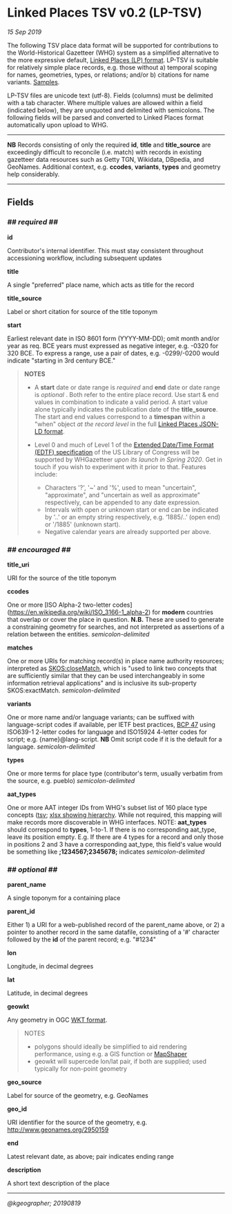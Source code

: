 # Linked Places TSV v0.2 (LP-TSV)

_15 Sep 2019_

The following TSV place data format will be supported for contributions to the World-Historical Gazetteer (WHG) system as a simplified alternative to the more expressive default, [Linked Places (LP) format](README.md). LP-TSV is suitable for relatively simple place records, e.g. those without a) temporal scoping for names, geometries, types, or relations; and/or b) citations for name variants. [Samples](tsv_examples_0.2.md).

LP-TSV files are unicode text (utf-8). Fields (columns) must be delimited with a tab character. Where multiple values are allowed within a field (indicated below), they are unquoted and delimited with semicolons. The following fields will be parsed and converted to Linked Places format automatically upon upload to WHG.

-----
**NB** Records consisting of only the required __id__, __title__ and __title_source__ are exceedingly difficult to reconcile (i.e. match) with records in existing gazetteer data resources such as Getty TGN, Wikidata, DBpedia, and GeoNames. Additional context, e.g. **ccodes**, **variants**,  **types** and geometry help considerably.

-----

## Fields

### _## required ##_
**id**

Contributor's internal identifier. This must stay consistent throughout accessioning workflow, including subsequent updates

**title**

A single "preferred" place name, which acts as title for the record

**title\_source**

Label or short citation for source of the title toponym

**start**

Earliest relevant date in ISO 8601 form (YYYY-MM-DD); omit month and/or year as req. BCE years must expressed as negative integer, e.g. -0320 for 320 BCE. To express a range, use a pair of dates, e.g. -0299/-0200 would indicate "starting in 3rd century BCE."


>**NOTES**
>
>- A **start** date or date range is _required_ and **end** date or date range is _optional_ . Both refer to the entire place record. Use start & end values in combination to indicate a valid period. A start value alone typically indicates the publication date of the **title_source**. The start and end values correspond to a **timespan** within a "when" object _at the record level_ in the full [Linked Places JSON-LD format](https://github.com/LinkedPasts/linked-places).
>
>- Level 0 and much of Level 1 of the [Extended Date/Time Format (EDTF) specification](https://www.loc.gov/standards/datetime/edtf.html) of the US Library of Congress will be supported by WHGazetteer _upon its launch in Spring 2020_. Get in touch if you wish to experiment with it prior to that. Features include:
>    - Characters '?', '~' and '%', used to mean "uncertain", "approximate", and "uncertain as well as approximate" respectively, can be appended to any date expression.
>    - Intervals with open or unknown start or end can be indicated by '..' or an empty string respectively, e.g. ‘1885/..’ (open end) or '/1885' (unknown start).
>    - Negative calendar years are already supported per above.

### _## encouraged ##_
**title\_uri**

URI for the source of the title toponym

**ccodes**

One or more [ISO Alpha-2 two-letter codes] (https://en.wikipedia.org/wiki/ISO_3166-1_alpha-2) for **modern** countries that overlap or cover the place in question. **N.B.** These are used to generate a constraining geometry for searches, and not interpreted as assertions of a relation between the entities.  _semicolon-delimited_

**matches**

One or more URIs for matching record(s) in place name authority resources; interpreted as [SKOS:closeMatch](https://www.w3.org/TR/2009/REC-skos-reference-20090818/#L4858), which is "used to link two concepts that are sufficiently similar that they can be used interchangeably in some information retrieval applications" and is inclusive its sub-property SKOS:exactMatch. _semicolon-delimited_

**variants**

One or more name and/or language variants; can be suffixed with language-script codes if available, per IETF best practices, [BCP 47](https://www.rfc-editor.org/rfc/bcp/bcp47.txt) using ISO639-1 2-letter codes for language and ISO15924 4-letter codes for script; e.g. {name}@lang-script. **NB** Omit script code if it is the default for a language. _semicolon-delimited_

**types**

One or more terms for place type (contributor's term, usually verbatim from the source, e.g. pueblo) _semicolon-delimited_


**aat_types**		

One or more AAT integer IDs from WHG's subset list of 160 place type concepts ([tsv](aat_whg-subset.tsv); [xlsx showing hierarchy](aat_whg-subset.xlsx). While not required, this mapping will make records more discoverable in WHG interfaces. NOTE: **aat_types** should correspond to **types**, 1-to-1. If there is no corresponding aat\_type, leave its position empty. E.g. If there are 4 types for a record and only those in positions 2 and 3 have a corresponding aat\_type, this field's value would be something like **;1234567;2345678;** indicates  _semicolon-delimited_


### _## optional ##_

**parent_name**

A single toponym for a containing place

**parent_id**

Either 1) a URI for a web-published record of the parent_name above, or 2) a pointer to another record in the same datafile, consisting of a '#' character followed by the **id** of the parent record; e.g. "#1234"

**lon**

Longitude, in decimal degrees

**lat**

Latitude, in decimal degrees

**geowkt**

Any geometry in OGC [WKT format](https://en.wikipedia.org/wiki/Well-known_text_representation_of_geometry).

>NOTES
>
>- polygons should ideally be simplified to aid rendering performance, using e.g. a GIS function or [MapShaper](https://mapshaper.org/)
>- geowkt will supercede lon/lat pair, if both are supplied; used typically for non-point geometry

**geo_source**

Label for source of the geometry, e.g. GeoNames

**geo_id**

URI identifier for the source of the geometry, e.g.  http://www.geonames.org/2950159

**end**

Latest relevant date, as above; pair indicates ending range

**description**

A short text description of the place

-----
_@kgeographer; 20190819_
